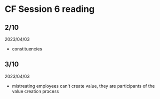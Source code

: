 # CF Session 6 reading



## 2/10

2023/04/03

- constituencies

## 3/10

2023/04/03

- mistreating employees can't create value, they are participants of the value creation process

